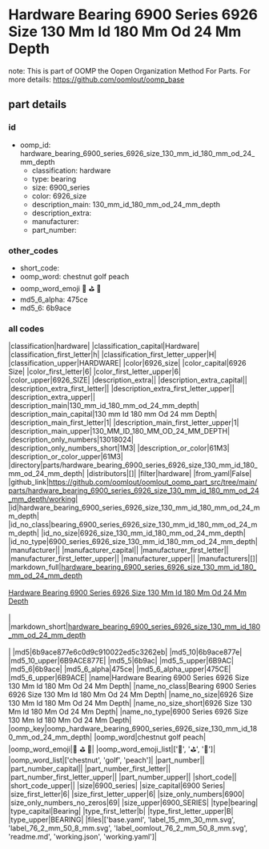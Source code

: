 # Hardware Bearing 6900 Series 6926 Size 130 Mm Id 180 Mm Od 24 Mm Depth  

note: This is part of OOMP the Oopen Organization Method For Parts. For more details: https://github.com/oomlout/oomp_base

##  part details





### id
* oomp_id: hardware_bearing_6900_series_6926_size_130_mm_id_180_mm_od_24_mm_depth
  * classification: hardware
  * type: bearing
  * size: 6900_series
  * color: 6926_size
  * description_main: 130_mm_id_180_mm_od_24_mm_depth
  * description_extra: 
  * manufacturer: 
  * part_number: 

### other_codes
* short_code: 
* oomp_word: chestnut golf peach
* oomp_word_emoji :chestnut: :golf: :peach:
* md5_6_alpha: 475ce
* md5_6: 6b9ace

### all codes 
|classification|hardware|
|classification_capital|Hardware|
|classification_first_letter|h|
|classification_first_letter_upper|H|
|classification_upper|HARDWARE|
|color|6926_size|
|color_capital|6926 Size|
|color_first_letter|6|
|color_first_letter_upper|6|
|color_upper|6926_SIZE|
|description_extra||
|description_extra_capital||
|description_extra_first_letter||
|description_extra_first_letter_upper||
|description_extra_upper||
|description_main|130_mm_id_180_mm_od_24_mm_depth|
|description_main_capital|130 mm Id 180 mm Od 24 mm Depth|
|description_main_first_letter|1|
|description_main_first_letter_upper|1|
|description_main_upper|130_MM_ID_180_MM_OD_24_MM_DEPTH|
|description_only_numbers|13018024|
|description_only_numbers_short|1M3|
|description_or_color|61M3|
|description_or_color_upper|61M3|
|directory|parts/hardware_bearing_6900_series_6926_size_130_mm_id_180_mm_od_24_mm_depth|
|distributors|[]|
|filter|hardware|
|from_yaml|False|
|github_link|https://github.com/oomlout/oomlout_oomp_part_src/tree/main/parts/hardware_bearing_6900_series_6926_size_130_mm_id_180_mm_od_24_mm_depth/working|
|id|hardware_bearing_6900_series_6926_size_130_mm_id_180_mm_od_24_mm_depth|
|id_no_class|bearing_6900_series_6926_size_130_mm_id_180_mm_od_24_mm_depth|
|id_no_size|6926_size_130_mm_id_180_mm_od_24_mm_depth|
|id_no_type|6900_series_6926_size_130_mm_id_180_mm_od_24_mm_depth|
|manufacturer||
|manufacturer_capital||
|manufacturer_first_letter||
|manufacturer_first_letter_upper||
|manufacturer_upper||
|manufacturers|[]|
|markdown_full|[hardware_bearing_6900_series_6926_size_130_mm_id_180_mm_od_24_mm_depth](https://github.com/oomlout/oomlout_oomp_part_src/tree/main/parts/hardware_bearing_6900_series_6926_size_130_mm_id_180_mm_od_24_mm_depth/working)<br>[](https://github.com/oomlout/oomlout_oomp_part_src/tree/main/parts/hardware_bearing_6900_series_6926_size_130_mm_id_180_mm_od_24_mm_depth/working)<br>[Hardware Bearing 6900 Series 6926 Size 130 Mm Id 180 Mm Od 24 Mm Depth](https://github.com/oomlout/oomlout_oomp_part_src/tree/main/parts/hardware_bearing_6900_series_6926_size_130_mm_id_180_mm_od_24_mm_depth/working)<br><br>|
|markdown_short|[hardware_bearing_6900_series_6926_size_130_mm_id_180_mm_od_24_mm_depth](https://github.com/oomlout/oomlout_oomp_part_src/tree/main/parts/hardware_bearing_6900_series_6926_size_130_mm_id_180_mm_od_24_mm_depth/working)<br><br>|
|md5|6b9ace877e6c0d9c910022ed5c3262eb|
|md5_10|6b9ace877e|
|md5_10_upper|6B9ACE877E|
|md5_5|6b9ac|
|md5_5_upper|6B9AC|
|md5_6|6b9ace|
|md5_6_alpha|475ce|
|md5_6_alpha_upper|475CE|
|md5_6_upper|6B9ACE|
|name|Hardware Bearing 6900 Series 6926 Size 130 Mm Id 180 Mm Od 24 Mm Depth|
|name_no_class|Bearing 6900 Series 6926 Size 130 Mm Id 180 Mm Od 24 Mm Depth|
|name_no_size|6926 Size 130 Mm Id 180 Mm Od 24 Mm Depth|
|name_no_size_short|6926 Size 130 Mm Id 180 Mm Od 24 Mm Depth|
|name_no_type|6900 Series 6926 Size 130 Mm Id 180 Mm Od 24 Mm Depth|
|oomp_key|oomp_hardware_bearing_6900_series_6926_size_130_mm_id_180_mm_od_24_mm_depth|
|oomp_word|chestnut golf peach|
|oomp_word_emoji|:chestnut: :golf: :peach:|
|oomp_word_emoji_list|[':chestnut:', ':golf:', ':peach:']|
|oomp_word_list|['chestnut', 'golf', 'peach']|
|part_number||
|part_number_capital||
|part_number_first_letter||
|part_number_first_letter_upper||
|part_number_upper||
|short_code||
|short_code_upper||
|size|6900_series|
|size_capital|6900 Series|
|size_first_letter|6|
|size_first_letter_upper|6|
|size_only_numbers|6900|
|size_only_numbers_no_zeros|69|
|size_upper|6900_SERIES|
|type|bearing|
|type_capital|Bearing|
|type_first_letter|b|
|type_first_letter_upper|B|
|type_upper|BEARING|
|files|['base.yaml', 'label_15_mm_30_mm.svg', 'label_76_2_mm_50_8_mm.svg', 'label_oomlout_76_2_mm_50_8_mm.svg', 'readme.md', 'working.json', 'working.yaml']|
